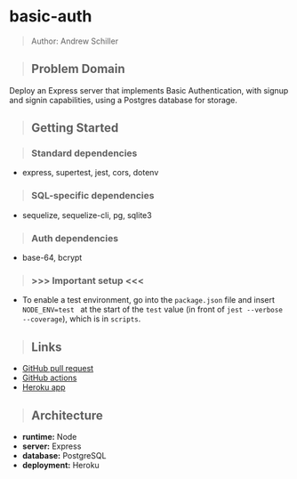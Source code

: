 # basic-auth

> Author: Andrew Schiller

> ## Problem Domain

Deploy an Express server that implements Basic Authentication, with signup and signin capabilities, using a Postgres database for storage.

> ## Getting Started

> ### Standard dependencies

- express, supertest, jest, cors, dotenv

> ### SQL-specific dependencies

- sequelize, sequelize-cli, pg, sqlite3

> ### Auth dependencies

- base-64, bcrypt

> ### >>> **Important setup** <<<

- To enable a test environment, go into the `package.json` file and insert `NODE_ENV=test ` at the start of the `test` value (in front of `jest --verbose --coverage`), which is in `scripts`.

> ## Links

- [GitHub pull request](https://github.com/schillerandrew/basic-auth/pull/1)
- [GitHub actions](https://github.com/schillerandrew/basic-auth/actions)
- [Heroku app](https://schiller-lab6-basic-auth.herokuapp.com/)

> ## Architecture

- **runtime:** Node
- **server:** Express
- **database:** PostgreSQL
- **deployment:** Heroku
